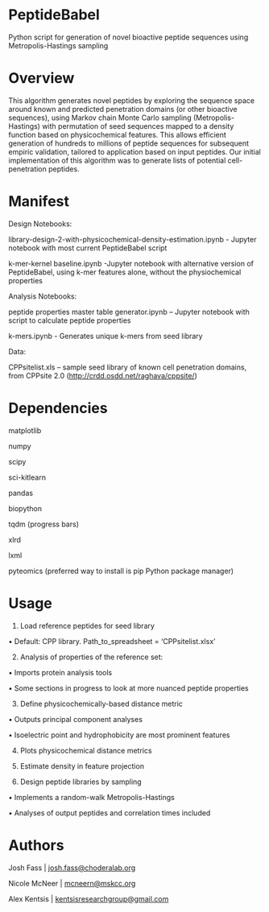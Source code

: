 # PeptideBabel
Python script for generation of novel bioactive peptide sequences using Metropolis-Hastings sampling
# Overview
This algorithm generates novel peptides by exploring the sequence space around known and predicted penetration domains (or other bioactive sequences), using Markov chain Monte Carlo sampling (Metropolis-Hastings) with permutation of seed sequences mapped to a density function based on physicochemical features. This allows efficient generation of hundreds to millions of peptide sequences for subsequent empiric validation, tailored to application based on input peptides. Our initial implementation of this algorithm was to generate lists of potential cell-penetration peptides.
# Manifest
Design Notebooks:

library-design-2-with-physicochemical-density-estimation.ipynb - Jupyter notebook with most current PeptideBabel script

k-mer-kernel baseline.ipynb -Jupyter notebook with alternative version of PeptideBabel, using k-mer features alone, without the physiochemical properties

Analysis Notebooks:

peptide properties master table generator.ipynb – Jupyter notebook with script to calculate peptide properties

k-mers.ipynb - Generates unique k-mers from seed library

Data: 

CPPsitelist.xls – sample seed library of known cell penetration domains, from CPPsite 2.0 (http://crdd.osdd.net/raghava/cppsite/)

# Dependencies

matplotlib

numpy

scipy

sci-kitlearn

pandas

biopython

tqdm (progress bars)

xlrd

lxml

pyteomics (preferred way to install is pip Python package manager)

# Usage

1.	Load reference peptides for seed library

•	Default: CPP library. Path_to_spreadsheet = ‘CPPsitelist.xlsx’

2.	Analysis of properties of the reference set:

•	Imports protein analysis tools

•	Some sections in progress to look at more nuanced peptide properties

3.	Define physicochemically-based distance metric 

•	Outputs principal component analyses

•	Isoelectric point and hydrophobicity are most prominent features

4.	Plots physicochemical distance metrics

5.	Estimate density in feature projection

6.	Design peptide libraries by sampling

•	Implements a random-walk Metropolis-Hastings

•	Analyses of output peptides and correlation times included 

# Authors

Josh Fass | josh.fass@choderalab.org

Nicole McNeer | mcneern@mskcc.org

Alex Kentsis | kentsisresearchgroup@gmail.com

